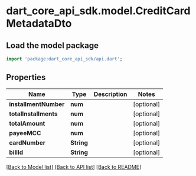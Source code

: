 # dart_core_api_sdk.model.CreditCardMetadataDto

## Load the model package
```dart
import 'package:dart_core_api_sdk/api.dart';
```

## Properties
Name | Type | Description | Notes
------------ | ------------- | ------------- | -------------
**installmentNumber** | **num** |  | [optional] 
**totalInstallments** | **num** |  | [optional] 
**totalAmount** | **num** |  | [optional] 
**payeeMCC** | **num** |  | [optional] 
**cardNumber** | **String** |  | [optional] 
**billId** | **String** |  | [optional] 

[[Back to Model list]](../README.md#documentation-for-models) [[Back to API list]](../README.md#documentation-for-api-endpoints) [[Back to README]](../README.md)


